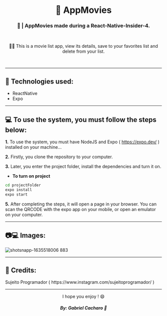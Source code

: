 <h1 align="center">🎥 AppMovies</h1>

<h3 align="center">📱 | AppMovies made during a React-Native-Insider-4.</h3>

&nbsp;

<p align="center">
👨‍💻 This is a movie list app, view its details, save to your favorites list and delete from your list.

</p>

&nbsp;

---

## 🔧 Technologies used:

- ReactNative
- Expo

---

## 💻 To use the system, you must follow the steps below:

**1.** To use the system, you must have NodeJS and Expo ( https://expo.dev/ ) installed on your machine...

**2.** Firstly, you clone the repository to your computer.

**3.** Later, you enter the project folder, install the dependencies and turn it on.

- **To turn on project**

```sh
cd projectFolder
expo install
expo start
```

**5.** After completing the steps, it will open a page in your browser. You can scan the QRCODE with the expo app on your mobile, or open an emulator on your computer.

---

## 📷💻 Images:

![shotsnapp-1635518006 883](https://user-images.githubusercontent.com/57328274/139453981-1a0f29f4-5113-4ce9-aa74-a49b1d86a269.png)

---

## 📗 Credits:

<p>Sujeito Programador ( https://www.instagram.com/sujeitoprogramador/ )</p>

---

<p align="center">I hope you enjoy ! 😄</p>

<h5 align="center">By: Gabriel Cacharo 🤍</h5>
